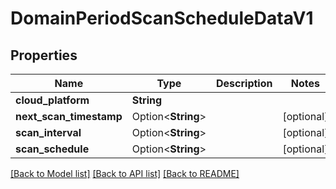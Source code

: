 # DomainPeriodScanScheduleDataV1

## Properties

Name | Type | Description | Notes
------------ | ------------- | ------------- | -------------
**cloud_platform** | **String** |  | 
**next_scan_timestamp** | Option<**String**> |  | [optional]
**scan_interval** | Option<**String**> |  | [optional]
**scan_schedule** | Option<**String**> |  | [optional]

[[Back to Model list]](../README.md#documentation-for-models) [[Back to API list]](../README.md#documentation-for-api-endpoints) [[Back to README]](../README.md)


